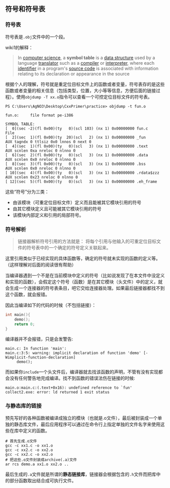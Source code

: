 ## 符号和符号表

### 符号表

符号表是`.obj`文件中的一个段。

wiki1的解释：

>In [computer science](https://en.wikipedia.org/wiki/Computer_science), a **symbol table** is a [data structure](https://en.wikipedia.org/wiki/Data_structure) used by a language [translator](https://en.wikipedia.org/wiki/Translator) such as a [compiler](https://en.wikipedia.org/wiki/Compiler) or [interpreter](https://en.wikipedia.org/wiki/Interpreter_(computing)), where each [identifier](https://en.wikipedia.org/wiki/Identifier) in a program's [source code](https://en.wikipedia.org/wiki/Source_code) is associated with information relating to its declaration or appearance in the source

根据个人的理解，符号就是重定位目标文件上的函数或者变量，符号表存的是这些函数或者变量的相关信息（包括类型，位置，大小等等信息，方便后面的链接过程）。使用`objdump -T xx.o`指令可以查看一个可控定位目标文件的符号表。

```
PS C:\Users\AgNO3\Desktop\CxxPrimer\practice> objdump -t fun.o

fun.o:     file format pe-i386

SYMBOL TABLE:
[  0](sec -2)(fl 0x00)(ty   0)(scl 103) (nx 1) 0x00000000 fun.c
File
[  2](sec  1)(fl 0x00)(ty  20)(scl   2) (nx 1) 0x00000000 _fun
AUX tagndx 0 ttlsiz 0x0 lnnos 0 next 0
[  4](sec  1)(fl 0x00)(ty   0)(scl   3) (nx 1) 0x00000000 .text
AUX scnlen 0xa nreloc 0 nlnno 0
[  6](sec  2)(fl 0x00)(ty   0)(scl   3) (nx 1) 0x00000000 .data
AUX scnlen 0x0 nreloc 0 nlnno 0
[  8](sec  3)(fl 0x00)(ty   0)(scl   3) (nx 1) 0x00000000 .bss
AUX scnlen 0x0 nreloc 0 nlnno 0
[ 10](sec  4)(fl 0x00)(ty   0)(scl   3) (nx 1) 0x00000000 .rdata$zzz
AUX scnlen 0x23 nreloc 0 nlnno 0
[ 12](sec  5)(fl 0x00)(ty   0)(scl   3) (nx 1) 0x00000000 .eh_frame
```
这些“符号”分为三类：

- 由该模块（可重定位目标文件）定义而且能被其它模块引用的符号
- 由其它模块定义且可能被其它模块引用的符号
- 该模块内部定义和引用的局部符号。

### 符号解析

> 链接器解析符号引用的方法就是： 将每个引用与他输入的可重定位目标文件的符号表中的一个确定的符号定义关联起来。

这里引用类似于已经实现的具体函数等，确定的符号就未实现的函数的定义等。（这样理解对后面的阅读很有帮助）

当编译器遇到一个不是在当前模块中定义的符号（比如说发现了在本文件中没定义和实现的函数），会假定这个符号（函数）是在其它模块（头文件）中的定义，就会生成一个连接器的符号表条目，吧它交给连接器处理。如果最后链接器都找不到这个函数，就会报错。

因此当编译如下的代码的时候（不包括链接）：

```C
int main(){
    demo();
    return 0;
}

```

编译器并不会报错，只是会发警告:

```properties
main.c: In function 'main':
main.c:3:5: warning: implicit declaration of function 'demo' [-Wimplicit-function-declaration]
     demo();
```

而如果你`include`一个头文件后，编译器就去找该函数的声明，不管有没有实现都会没有任何警告地完成编译。找不到函数的错误法伤在链接的时候:

```properties
main.o:main.c:(.text+0x16): undefined reference to `fun'
collect2.exe: error: ld returned 1 exit status
```

### 与静态库的链接

预先写好的各种函数被编译成独立的模块（也就是.o文件），最后被封装成一个单独的静态库文件，最后应用程序可以通过在命令行上指定单独的文件名字来使用这些在库中定义的函数。

```shell
# 首先生成.o文件
gcc -c xx1.c -o xx1.o
gcc -c xx2.c -o xx2.o
gcc -c xx2.c -o xx2.o
# 把这些.o文件封装成archive(.a)文件
ar rcs demo.a xx1.o xx2.o ..

```

最后生成的`.a`文件就是所谓的**静态链接库**，链接器会根据包含的`.h`文件而把库中的部分函数取出结合成可执行文件。